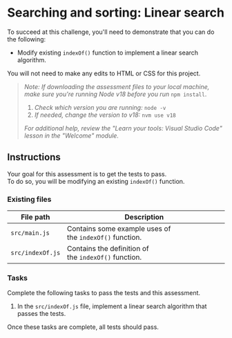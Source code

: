 # Searching and sorting: Linear search

To succeed at this challenge, you'll need to demonstrate that you can do the following:

- Modify existing `indexOf()` function to implement a linear search algorithm.

You will not need to make any edits to HTML or CSS for this project.

> *Note: If downloading the assessment files to your local machine, make sure you're running Node v18 before you run* `npm install`.
>
> 1.  *Check which version you are running:* `node -v`
> 2.  *If needed, change the version to v18:* `nvm use v18`
>
> _For additional help, review the "Learn your tools: Visual Studio Code" lesson in the "Welcome" module._

## Instructions

Your goal for this assessment is to get the tests to pass.\
To do so, you will be modifying an existing `indexOf()` function.

### Existing files

| File path        | Description                                             |
| ---------------- | ------------------------------------------------------- |
| `src/main.js`    | Contains some example uses of the `indexOf()` function. |
| `src/indexOf.js` | Contains the definition of the `indexOf()` function.    |

### Tasks

Complete the following tasks to pass the tests and this assessment.

1.  In the `src/indexOf.js` file, implement a linear search algorithm that passes the tests.

Once these tasks are complete, all tests should pass.
